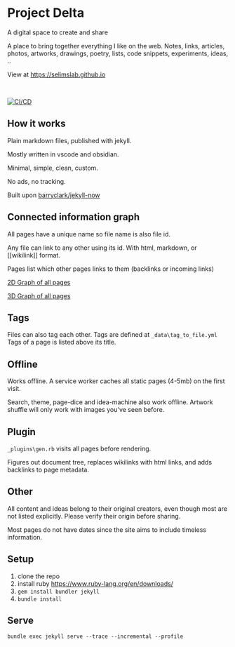 #  Project Delta

A digital space to create and share

A place to bring together everything I like on the web. Notes, links, articles, photos, artworks, drawings, poetry, lists, code snippets, experiments, ideas, ..

View at <https://selimslab.github.io>

<br>

[![CI/CD](https://github.com/selimslab/selimslab.github.io/actions/workflows/pages.yml/badge.svg)](https://github.com/selimslab/selimslab.github.io/actions/workflows/pages.yml)


## How it works 

Plain markdown files, published with jekyll. 

Mostly written in vscode and obsidian. 

Minimal, simple, clean, custom. 

No ads, no tracking.  

Built upon [barryclark/jekyll-now](https://github.com/barryclark/jekyll-now)


## Connected information graph  

All pages have a unique name so file name is also file id.

Any file can link to any other using its id. With html, markdown, or [[wikilink]] format.

Pages list which other pages links to them (backlinks or incoming links)

[2D Graph of all pages](https://selimslab.github.io/graph-2d)

[3D Graph of all pages](https://selimslab.github.io/graph-3d)


## Tags 
Files can also tag each other. Tags are defined at `_data\tag_to_file.yml` 
Tags of a page is listed above its title. 

## Offline 

Works offline. A service worker caches all static pages (4-5mb) on the first visit. 

Search, theme, page-dice and idea-machine also work offline. Artwork shuffle will only work with images you've seen before.  

## Plugin 
`_plugins\gen.rb` visits all pages before rendering. 

Figures out document tree, replaces wikilinks with html links, and adds backlinks to page metadata. 

## Other

All content and ideas belong to their original creators, even though most are not listed explicitly. Please verify their origin before sharing. 

Most pages do not have dates since the site aims to include timeless information.

## Setup

1. clone the repo
3. install ruby <https://www.ruby-lang.org/en/downloads/>
4. `gem install bundler jekyll`
5. `bundle install`

## Serve
```
bundle exec jekyll serve --trace --incremental --profile
```